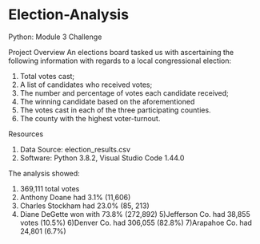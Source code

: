 # Election-Analysis
Python: Module 3 Challenge 

Project Overview
An elections board tasked us with ascertaining the following information with regards to a local congressional election:

1) Total votes cast; 
2) A list of candidates who received votes;
3) The number and percentage of votes each candidate received;
4) The winning candidate based on the aforementioned
5) The votes cast in each of the three participating counties. 
6) The county with the highest voter-turnout.

Resources
1) Data Source: election_results.csv
2) Software: Python 3.8.2, Visual Studio Code 1.44.0

The analysis showed: 
1) 369,111 total votes
2) Anthony Doane had 3.1% (11,606)
3) Charles Stockham had 23.0% (85, 213)
4) Diane DeGette won with 73.8% (272,892)
5)Jefferson Co. had 38,855 votes (10.5%)
6)Denver Co. had 306,055 (82.8%)
7)Arapahoe Co. had 24,801 (6.7%)
